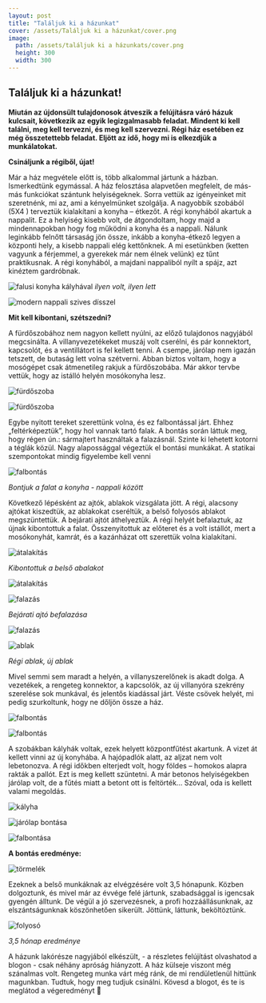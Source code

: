 ```yaml
---
layout: post
title: "Találjuk ki a házunkat"
cover: /assets/Találjuk ki a házunkat/cover.png
image:
  path: /assets/találjuk ki a házunkats/cover.png
  height: 300
  width: 300
---
```


## Találjuk ki a házunkat!

**Miután az újdonsült tulajdonosok átveszik a felújításra váró házuk kulcsait, következik az egyik legizgalmasabb feladat. Mindent ki kell találni, meg kell tervezni, és meg kell szervezni. Régi ház esetében ez még összetettebb feladat. Eljött az idő, hogy mi is elkezdjük a munkálatokat.**

**Csináljunk a régiből, újat!**

Már a ház megvétele előtt is, több alkalommal jártunk a házban. Ismerkedtünk egymással. A ház felosztása alapvetően megfelelt, de más-más funkciókat szántunk helyiségeknek. 
Sorra vettük az igényeinket mit szeretnénk, mi az, ami a kényelmünket szolgálja. A nagyobbik szobából (5X4 ) terveztük kialakítani a konyha – étkezőt. A régi konyhából akartuk a nappalit. Ez a helyiség kisebb volt, de átgondoltam, hogy majd a mindennapokban hogy fog működni a konyha és a nappali. Nálunk leginkább felnőtt társaság jön össze, inkább a konyha-étkező legyen a központi hely, a kisebb nappali elég kettőnknek. A mi esetünkben (ketten vagyunk a férjemmel, a gyerekek már nem élnek velünk) ez tűnt praktikusnak. A régi konyhából, a majdani nappaliból nyílt a spájz, azt kinéztem gardróbnak.

![falusi konyha kályhával](/assets/talaljuk_ki/1jav.jpg)
_ilyen volt, ilyen lett_

![modern nappali szives dísszel](/assets/talaljuk_ki/2jav.jpg)


  




**Mit kell kibontani, szétszedni?**

A fürdőszobához nem nagyon kellett nyúlni, az előző tulajdonos nagyjából megcsinálta. A villanyvezetékeket muszáj volt cserélni, és pár konnektort, kapcsolót, és a ventillátort is fel kellett tenni.  A csempe, járólap nem igazán tetszett, de butaság lett volna szétverni. Abban biztos voltam, hogy a mosógépet csak átmenetileg rakjuk a fürdőszobába. Már akkor tervbe vettük, hogy az istálló helyén mosókonyha lesz.

![fürdőszoba](/assets/talaljuk_ki/3jav.jpg)

 ![fürdőszoba](/assets/talaljuk_ki/4jav.jpg) 


Egybe nyitott tereket szerettünk volna, és ez falbontással járt. Ehhez „feltérképeztük”, hogy hol vannak tartó falak. A bontás során láttuk meg, hogy régen ún.: sármajtert használtak a falazásnál. Szinte ki lehetett kotorni a téglák közül. Nagy alapossággal végeztük el bontási munkákat.
A statikai szempontokat mindig figyelembe kell venni

![falbontás](/assets/talaljuk_ki/5jav.jpg)

_Bontjuk a falat a konyha - nappali között_

 



Következő lépésként az ajtók, ablakok vizsgálata jött. 
A régi, alacsony ajtókat kiszedtük, az ablakokat cseréltük, a belső folyosós ablakot megszüntettük. A bejárati ajtót áthelyeztük. A régi helyét befalaztuk, az újnak kibontottuk a falat. Összenyitottuk az előteret és a volt istállót, mert a mosókonyhát, kamrát, és a kazánházat ott szerettük volna kialakítani.

![átalakítás](/assets/talaljuk_ki/7jav.jpg)

_Kibontottuk a belső abalakot_

![átalakítás](/assets/talaljuk_ki/6jav.jpg)

![falazás](/assets/talaljuk_ki/8jav.jpg)

_Bejárati ajtó befalazása_

![falazás](/assets/talaljuk_ki/10jav.jpg)


![ablak](/assets/talaljuk_ki/12jav.jpg)

 _Régi ablak, új ablak_
  
  


  

Mivel semmi sem maradt a helyén, a villanyszerelőnek is akadt dolga. A vezetékek, a rengeteg konnektor, a kapcsolók, az új villanyóra szekrény szerelése sok munkával, és jelentős kiadással járt. Véste csövek helyét, mi pedig szurkoltunk, hogy ne dőljön össze a ház. 

![falbontás](/assets/talaljuk_ki/13jav.jpg)

![falbontás](/assets/talaljuk_ki/14jav.jpg)
  

A szobákban kályhák voltak, ezek helyett központfűtést akartunk. A vizet át kellett vinni az új konyhába. A hajópadlók alatt, az aljzat nem volt lebetonozva. A régi időkben elterjedt volt, hogy földes – homokos alapra rakták a pallót. Ezt is meg kellett szüntetni. A már betonos helyiségekben járólap volt, de a fűtés miatt a betont ott is feltörték… Szóval, oda is kellett valami megoldás.

![kályha](/assets/talaljuk_ki/15jav.jpg)

![járólap bontása](/assets/talaljuk_ki/17jav.jpg)

![falbontása](/assets/talaljuk_ki/16jav.jpg)


 **A bontás eredménye:** 
 
 
 ![törmelék](/assets/talaljuk_ki/18jav.jpg)

Ezeknek a belső munkáknak az elvégzésére volt 3,5 hónapunk. Közben dolgoztunk, és mivel már az évvége felé jártunk, szabadsággal is igencsak gyengén álltunk. De végül a jó szervezésnek, a profi hozzáállásunknak, az elszántságunknak köszönhetően sikerült. 
Jöttünk, láttunk, beköltöztünk. 

![folyosó](/assets/talaljuk_ki/19jav.jpg)

_3,5 hónap eredménye_
 

A házunk lakórésze nagyjából elkészült, - a részletes felújítást olvashatod a blogon - csak néhány apróság hiányzott. A ház külseje viszont még szánalmas volt. Rengeteg munka várt még ránk, de mi rendületlenül hittünk magunkban. Tudtuk, hogy meg tudjuk csinálni.
Kövesd a blogot, és te is meglátod a végeredményt 

